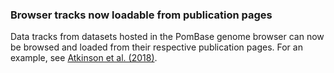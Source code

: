### Browser tracks now loadable from publication pages
<!-- pombase_flags: frontpage -->
<!-- newsfeed_thumbnail: new_tracks.png -->

Data tracks from datasets hosted in the PomBase genome browser can now be browsed and loaded from their respective publication pages. For an example, see [Atkinson et al. (2018)](https://www.pombase.org/reference/PMID:29914874). 

